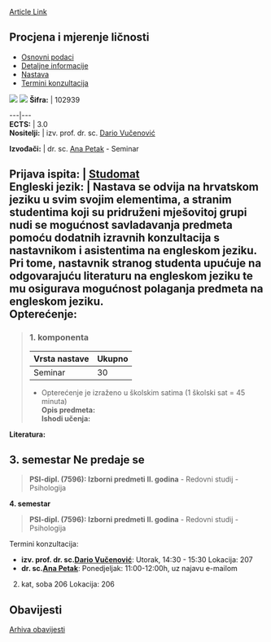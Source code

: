 [Article Link](https://www.fhs.hr/predmet/pml_b)

## Procjena i mjerenje ličnosti
  * [Osnovni podaci](https://www.fhs.hr/predmet/pml_b#v1id-523803_86560_1_0 "Osnovni podaci")
  * [Detaljne informacije](https://www.fhs.hr/predmet/pml_b#v1id-523803_86560_1_1 "Detaljne informacije")
  * [Nastava](https://www.fhs.hr/predmet/pml_b#v1id-523803_86560_1_2 "Nastava")
  * [Termini konzultacija](https://www.fhs.hr/predmet/pml_b#v1id-523803_86560_1_3 "Termini konzultacija")


[![](https://www.fhs.hr/img/flags/gif/hr.gif)](https://www.fhs.hr/predmet/pml_b) [![](https://www.fhs.hr/img/flags/gif/gb.gif)](https://www.fhs.hr/en/course/eamop_b)
**Šifra:** |  102939  
  
---|---  
**ECTS:** |  3.0   
**Nositelji:** |  izv. prof. dr. sc. [Dario Vučenović](https://www.fhs.hr/djelatnik/dario.vucenovic)   
  
**Izvođači:** |  dr. sc. [Ana Petak](https://www.fhs.hr/djelatnik/ana.petak) - Seminar  
  
**Prijava ispita:** |  [Studomat](http://www.isvu.hr/studomat)  
**Engleski jezik:** |  Nastava se odvija na hrvatskom jeziku u svim svojim elementima, a stranim studentima koji su pridruženi mješovitoj grupi nudi se mogućnost savladavanja predmeta pomoću dodatnih izravnih konzultacija s nastavnikom i asistentima na engleskom jeziku. Pri tome, nastavnik stranog studenta upućuje na odgovarajuću literaturu na engleskom jeziku te mu osigurava mogućnost polaganja predmeta na engleskom jeziku.   
**Opterećenje:**  
---  
> ### 1. komponenta
> | Vrsta nastave | Ukupno  
> ---|---  
> Seminar | 30  
> * Opterećenje je izraženo u školskim satima (1 školski sat = 45 minuta)   
**Opis predmeta:**  
> **Ishodi učenja:**  

  
**Literatura:**  

  
**3. semestar** Ne predaje se  
---  
> **PSI-dipl. (7596): Izborni predmeti II. godina** - Redovni studij - Psihologija  
>   
  
**4. semestar**  
> **PSI-dipl. (7596): Izborni predmeti II. godina** - Redovni studij - Psihologija  
>   
Termini konzultacija: 
  * **izv. prof. dr. sc.[Dario Vučenović](https://www.fhs.hr/djelatnik/dario.vucenovic)**: 
Utorak, 14:30 - 15:30
Lokacija: 207 
  * **dr. sc.[Ana Petak](https://www.fhs.hr/djelatnik/ana.petak)**: 
Ponedjeljak: 11:00-12:00h, uz najavu e-mailom  
  
2. kat, soba 206
Lokacija: 206 


## Obavijesti
[Arhiva obavijesti](https://www.fhs.hr/predmet/pml_b?@=21cj6#news_119123 "Arhiva obavijesti")
